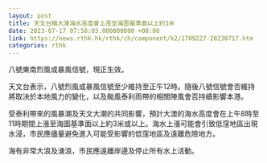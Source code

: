 ```yaml
---
layout: post
title: 天文台稱大澳海水高度會上漲至海圖基準面以上約3米
date: 2023-07-17 07:58:03.000000000 +08:00
link: https://news.rthk.hk/rthk/ch/component/k2/1709227-20230717.htm
categories: rthk
---
```


八號東南烈風或暴風信號，現正生效。

天文台表示，八號烈風或暴風信號至少維持至正午12時。隨後八號信號會否維持將取決於本地風力的變化，以及颱風泰利雨帶的相關陣風會否持續影響本港。

受泰利帶來的風暴潮及天文大潮的共同影響，預計大澳的海水高度會在上午8時至11時期間上漲至海圖基準面以上約3米或以上。海水上漲可能會引致低窪地區出現水浸，市民應儘量避免進入可能受影響的低窪地區及遠離危險地方。

海有非常大浪及湧浪，市民應遠離岸邊及停止所有水上活動。
